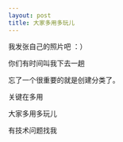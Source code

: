 ```yaml
---
layout: post
title: 大家多用多玩儿
---
```


我发张自己的照片吧 ：）

你们有时间叫我下去一趟

忘了一个很重要的就是创建分类了。

关键在多用

大家多用多玩儿

有技术问题找我

